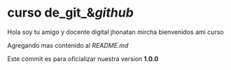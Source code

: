# curso de_git_&_github_

Hola soy tu amigo y docente digital jhonatan mircha bienvenidos ami curso

Agregando mas contenido al _README.md_

Este commit es para oficializar nuestra version **1.0.0**